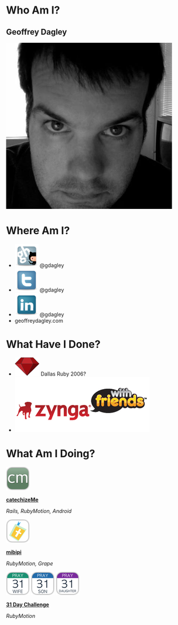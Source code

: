 <!SLIDE >
# Who Am I? #
## Geoffrey Dagley ##
![Profile Pic](profile_pic.jpg)

<!SLIDE bullets>
# Where Am I? #

* ![Github](github_64.png) @gdagley
* ![Twitter](twitter_64.png) @gdagley
* ![LinkedIn](linkedin_64.png) @gdagley
* geoffreydagley.com

<!SLIDE bullets incremental>
# What Have I Done? #

* ![Dallas Ruby Group](dallas_ruby.png) Dallas Ruby 2006?
* ![Zynga with Friends](zynga_with_friends_logo.jpg)

<!SLIDE smaller>
# What Am I Doing? #

![catechizeMe](catechizeme_icon.png)

**[catechizeMe](http://catechizeme.com)**

*Rails, RubyMotion, Android*

![mibipi](mibipi_icon.png)

**[mibipi](http://www.mibipi.com)**

*RubyMotion, Grape*

![Pray For Your Wife](p4w31_icon.png)
![Pray For Your Son](p4s31_icon.png)
![Pray For Your Daughter](p4d31_icon.png)

**[31 Day Challenge](http://www.31dayprayerchallenge.com)**

*RubyMotion*
